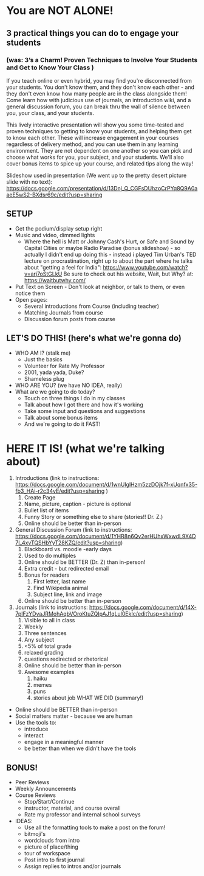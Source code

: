 # You are NOT ALONE!
## 3 practical things you can do to engage your students
### (was: 3’s a Charm! Proven Techniques to Involve Your Students and Get to Know Your Class )

If you teach online or even hybrid, you may find you're disconnected from your students.
You don't know them, and they don't know each other - and they don't even know how
many people are in the class alongside them! Come learn how with judicious use of
journals, an introduction wiki, and a general discussion forum, you can break thru the wall
of silence between you, your class, and your students.

This lively interactive presentation will show you some time-tested and proven techniques to getting to know your students, and helping them get to know each other. These will increase engagement in your courses regardless of delivery method, and you can use them in any learning environment. They are not dependent on one another so you can pick and choose what works for you, your subject, and your students. We'll also cover bonus items to spice up your course, and related tips along the way!

Slideshow used in presentation (We went up to the pretty desert picture slide with no text): https://docs.google.com/presentation/d/13Dnj_Q_CGFsDUhzoCrPYq8Q9A0aaeE5wS2-BXdsr69c/edit?usp=sharing
## SETUP
- Get the podium/display setup right
- Music and video, dimmed lights
	- Where the hell is Matt or Johnny Cash's Hurt, or Safe and Sound by Capital Cities or maybe Radio Paradise (bonus slideshow) - so actually I didn't end up doing this - instead i played Tim Urban's TED lecture on procrastination, right up to about the part where he talks about "getting a feel for India": https://www.youtube.com/watch?v=arj7oStGLkU
	  Be sure to check out his website, Wait, but Why? at: https://waitbutwhy.com/
- Put Text on Screen - Don't look at neighbor, or talk to them, or even notice them
- Open pages:
	- Several introductions from Course (including teacher)
	- Matching Journals from course
	- Discussion forum posts from course
## LET'S DO THIS! (here's what we're gonna do)

- WHO AM I? (stalk me)
	- Just the basics
	- Volunteer for Rate My Professor
	- 2001, yada yada, Duke?
	- Shameless plug
- WHO ARE YOU? (we have NO IDEA, really) 
- What are we going to do today?
	- Touch on three things I do in my classes
	- Talk about how I got there and how it's working
	- Take some input and questions and suggestions
	- Talk about some bonus items
	- And we're going to do it FAST!
# HERE IT IS! (what we're talking about)

1. Introductions (link to instructions: https://docs.google.com/document/d/1wnUlglHzm5zzDOjk7f-xUqnfx35-fb3_HAi-r2c34vE/edit?usp=sharing )
	1. Create Page
	2. Name, picture, caption - picture is optional
	3. Bullet list of items
	4. Funny Story or something else to share (stories!! Dr. Z.)
	5. Online should be better than in-person
2. General Discussion Forum (link to instructions: https://docs.google.com/document/d/1YHR8n6Qv2erHUhxWxwdL9X4D7l_4xvTQSHbYyT28KZQ/edit?usp=sharing)
	1. Blackboard vs. moodle -early days
	2. Used to do multiples
	3. Online should be BETTER (Dr. Z) than in-person!
	4. Extra credit - but redirected email
	5. Bonus for readers
		1. First letter, last name
		2. Find Wikipedia animal
		3. Subject line, link and image
	6. Online should be better than in-person
3. Journals (link to instructions: https://docs.google.com/document/d/14X-7pIFzYDvaJRMohAqbVOroKtuZQIpAJ1qLul0EkIc/edit?usp=sharing)
	1. Visible to all in class
	2. Weekly
	3. Three sentences
	4. Any subject
	5. <5% of total grade
	6. relaxed grading
	7. questions redirected or rhetorical
	8. Online should be better than in-person
	9. Awesome examples
		1. haiku
		2. memes
		3. puns
		4. stories about job
WHAT WE DID (summary!)

- Online should be BETTER than in-person
- Social matters matter - because we are human
- Use the tools to:
	- introduce
	- interact
	- engage in a meaningful manner
	- be better than when we didn't have the tools

## BONUS!

- Peer Reviews
- Weekly Announcements
- Course Reviews
	- Stop/Start/Continue
	- instructor, material, and course overall
	- Rate my professor and internal school surveys
- IDEAS:
	- Use all the formatting tools to make a post on the forum!
	- bitmoji's
	- wordclouds from intro
	- picture of place/thing
	- tour of workspace
	- Post intro to first journal
	- Assign replies to intros and/or journals
